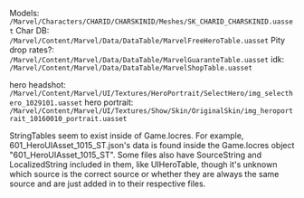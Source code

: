 Models: `/Marvel/Characters/CHARID/CHARSKINID/Meshes/SK_CHARID_CHARSKINID.uasset`
Char DB: `/Marvel/Content/Marvel/Data/DataTable/MarvelFreeHeroTable.uasset`
Pity drop rates?: `/Marvel/Content/Marvel/Data/DataTable/MarvelGuaranteTable.uasset`
idk: `/Marvel/Content/Marvel/Data/DataTable/MarvelShopTable.uasset`

hero headshot: `/Marvel/Content/Marvel/UI/Textures/HeroPortrait/SelectHero/img_selecthero_1029101.uasset`
hero portrait: `/Marvel/Content/Marvel/UI/Textures/Show/Skin/OriginalSkin/img_heroportrait_10160010_portrait.uasset`

StringTables seem to exist inside of Game.locres. For example, 601_HeroUIAsset_1015_ST.json's data is found inside the Game.locres object "601_HeroUIAsset_1015_ST". Some files also have SourceString and LocalizedString included in them, like UIHeroTable, though it's unknown which source is the correct source or whether they are always the same source and are just added in to their respective files.